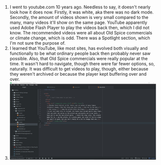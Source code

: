 1. I went to youtube.com 10 years ago. Needless to say, it doesn't nearly look
how it does now. Firstly, it was white, aka there was no dark mode. Secondly,
the amount of videos shown is very small compared to the many, many videos it'll
show on the same page. YouTube apparently used Adobe Flash Player to play the
videos back then, which I did not know. The recommended videos were all about
Old Spice commercials or climate change, which is odd. There was a Spotlight
section, which I'm not sure the purpose of.
2. I learned that YouTube, like most sites, has evolved both visually and
functionally to be what ordinary people back then probably never saw possible.
Also, that Old Spice commercials were really popular at the time. It wasn't hard
to navigate, though there were far fewer options, so, naturally. It was difficult
to get videos to play, though, either because they weren't archived or because
the player kept buffering over and over.
3. ![Happy Progress](./images/happy-progress.jpg)
